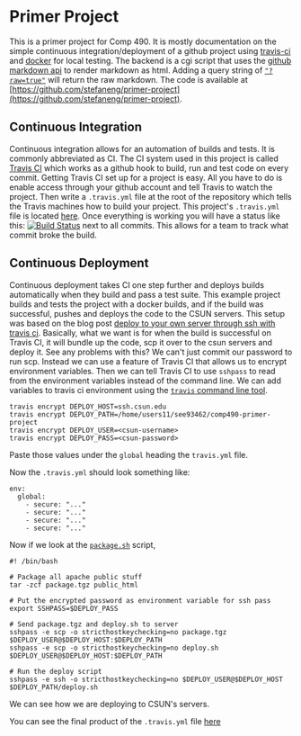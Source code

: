 # Primer Project

This is a primer project for Comp 490.
It is mostly documentation on the simple continuous integration/deployment of a github project using [travis-ci](https://travis-ci.org/) and [docker](https://www.docker.com/) for local testing.
The backend is a cgi script that uses the [github markdown api](https://developer.github.com/v3/markdown/) to render markdown as html.
Adding a query string of [`"?raw=true"`](http://www.csun.edu/~see93462/primer_project/cgi-bin/index.cgi?raw=true) will return the raw markdown.
The code is available at [https://github.com/stefaneng/primer-project](https://github.com/stefaneng/primer-project).

## Continuous Integration

Continuous integration allows for an automation of builds and tests.
It is commonly abbreviated as CI.
The CI system used in this project is called [Travis CI](https://travis-ci.org/) which works as a github hook to build, run and test code on every commit.
Getting Travis CI set up for a project is easy.
All you have to do is enable access through your github account and tell Travis to watch the project.
Then write a `.travis.yml` file at the root of the repository which tells the Travis machines how to build your project.
This project's `.travis.yml` file is located [here](https://github.com/stefaneng/primer-project/blob/master/.travis.yml).
Once everything is working you will have a status like this: [![Build Status](https://travis-ci.org/stefaneng/primer-project.svg?branch=master)](https://travis-ci.org/stefaneng/primer-project) next to all commits.
This allows for a team to track what commit broke the build.


## Continuous Deployment

Continuous deployment takes CI one step further and deploys builds automatically when they build and pass a test suite.
This example project builds and tests the project with a docker builds, and if the build was successful, pushes and deploys the code to the CSUN servers.
This setup was based on the blog post [deploy to your own server through ssh with travis ci](http://neemzy.org/articles/deploy-to-your-own-server-through-ssh-with-travis-ci).
Basically, what we want is for when the build is successful on Travis CI, it will bundle up the code, scp it over to the csun servers and deploy it.
See any problems with this?
We can't just commit our password to run scp.
Instead we can use a feature of Travis CI that allows us to encrypt environment variables.
Then we can tell Travis CI to use `sshpass` to read from the environment variables instead of the command line.
We can add variables to travis ci environment using the [`travis` command line tool](https://github.com/travis-ci/travis.rb).

```
travis encrypt DEPLOY_HOST=ssh.csun.edu
travis encrypt DEPLOY_PATH=/home/users11/see93462/comp490-primer-project
travis encrypt DEPLOY_USER=<csun-username>
travis encrypt DEPLOY_PASS=<csun-password>
```

Paste those values under the `global` heading the `travis.yml` file.

Now the `.travis.yml` should look something like:

```
env:
  global:
    - secure: "..."
    - secure: "..."
    - secure: "..."
    - secure: "..."
```

Now if we look at the [`package.sh`](https://github.com/stefaneng/primer-project/blob/master/package.sh) script,
```
#! /bin/bash

# Package all apache public stuff
tar -zcf package.tgz public_html

# Put the encrypted password as environment variable for ssh pass
export SSHPASS=$DEPLOY_PASS

# Send package.tgz and deploy.sh to server
sshpass -e scp -o stricthostkeychecking=no package.tgz $DEPLOY_USER@$DEPLOY_HOST:$DEPLOY_PATH
sshpass -e scp -o stricthostkeychecking=no deploy.sh $DEPLOY_USER@$DEPLOY_HOST:$DEPLOY_PATH

# Run the deploy script
sshpass -e ssh -o stricthostkeychecking=no $DEPLOY_USER@$DEPLOY_HOST $DEPLOY_PATH/deploy.sh
```

We can see how we are deploying to CSUN's servers.

You can see the final product of the `.travis.yml` file [here](https://github.com/stefaneng/primer-project/blob/master/.travis.yml)
